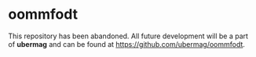# oommfodt

This repository has been abandoned. All future development will be a part of **ubermag** and can be found at https://github.com/ubermag/oommfodt.
